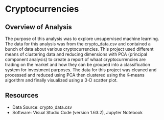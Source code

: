 # Cryptocurrencies

## Overview of Analysis

The purpose of this analysis was to explore unsupervised machine learning. The data for this analysis was from the crypto_data.csv and contained a bunch of data about various cryptocurrencies. This project used different means of clustering data and reducing dimensions with PCA (principal component analysis) to create a report of whaat cryptocurrencies are trading on the market and how they can be grouped into a classification system for investment purposes. The data for this project was cleaned and processed and reduced using PCA then clustered using the K-means algorithm and finally visualized using a 3-D scatter plot.

## Resources

- Data Source: crypto_data.csv
- Software: Visual Studio Code (version 1.63.2), Jupyter Notebook
